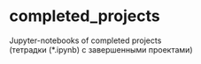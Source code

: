 # completed_projects
Jupyter-notebooks of completed projects<br>
(тетрадки (*.ipynb) с завершенными проектами)


